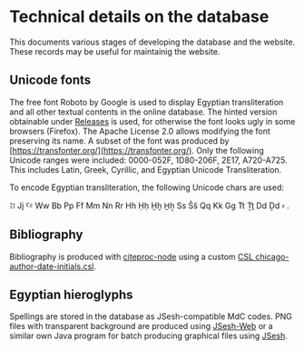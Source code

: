 # Technical details on the database

This documents various stages of developing the database and the website. These records may be useful for maintainig the website.

## Unicode fonts
The free font Roboto by Google is used to display Egyptian transliteration and all other textual contents in the online database. The hinted version obtainable under [Releases](https://github.com/google/roboto/releases) is used, for otherwise the font looks ugly in some browsers (Firefox). The Apache License 2.0 allows modifying the font preserving its name. A subset of the font was produced by [https://transfonter.org/](https://transfonter.org/). Only the following Unicode ranges were included: 0000-052F, 1D80-206F, 2E17, A720-A725. This includes Latin, Greek, Cyrillic, and Egyptian Unicode Transliteration. 

To encode Egyptian transliteration, the following Unicode chars are used: 

Ꜣꜣ Jj Ꜥꜥ Ww Bb Pp Ff Mm Nn Rr Hh Ḥḥ Ḫḫ H̱ẖ Ss Šš Qq Kk Gg Tt Ṯṯ Dd Ḏd ⸗ .

## Bibliography
Bibliography is produced with [citeproc-node](https://github.com/zotero/citeproc-node) using a custom [CSL chicago-author-date-initials.csl](https://github.com/ailintom/persons-names-MK/blob/master/chicago-author-date-initials.csl).

## Egyptian hieroglyphs
Spellings are stored in the database as JSesh-compatible MdC codes. PNG files with transparent background are produced using [JSesh-Web](https://github.com/macleginn/jsesh-web) or a similar own Java program for batch producing graphical files using [JSesh](http://jsesh.qenherkhopeshef.org/).

